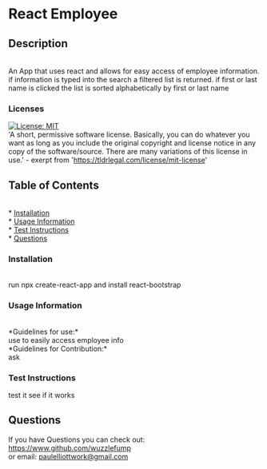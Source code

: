 # React Employee

## Description
<br>
An App that uses react and  allows for easy access of employee information. if information is typed into the search a filtered list is returned. if first or last name is clicked the list is sorted alphabetically by first or last name


### Licenses
[![License: MIT](https://img.shields.io/badge/License-MIT-yellow.svg)](https://opensource.org/licenses/MIT)
<br>
'A short, permissive software license. Basically, you can do whatever you want as long as you include the original copyright and license notice in any copy of the software/source.  There are many variations of this license in use.' - exerpt from 'https://tldrlegal.com/license/mit-license'

## Table of Contents
<br>
* <a href="#install">Installation</a>
<br>
* <a href ="#use">Usage Information</a>
<br>
* <a href="#test">Test Instructions</a>
<br>
* <a href="#q">Questions</a>

<h3 id= "install" > Installation</h3>
<br>
run npx create-react-app <app name here> and install react-bootstrap


<h3 id = "use"> Usage Information</h3>
<br>
*Guidelines for use:*
<br>
use to easily access employee info
<br>
*Guidelines for Contribution:* 
<br>
ask

<h3 id="test"> Test Instructions</h3>
test it see if it works


<h2 id = "q"> Questions</h2>

If you have Questions you can check out:
<br>
<a href="https://www.github.com/wuzzlefump">https://www.github.com/wuzzlefump</a><br>
or email:
paulelliottwork@gmail.com